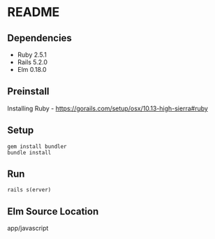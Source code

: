 # README

## Dependencies
- Ruby 2.5.1
- Rails 5.2.0
- Elm 0.18.0

## Preinstall
Installing Ruby - https://gorails.com/setup/osx/10.13-high-sierra#ruby

## Setup
```
gem install bundler
bundle install
```

## Run
```
rails s(erver)
```

## Elm Source Location
app/javascript
